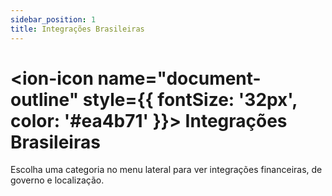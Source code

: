 ```yaml
---
sidebar_position: 1
title: Integrações Brasileiras
---
```


# <ion-icon name="document-outline" style={{ fontSize: '32px', color: '#ea4b71' }}></ion-icon> Integrações Brasileiras

Escolha uma categoria no menu lateral para ver integrações financeiras, de governo e localização. 
